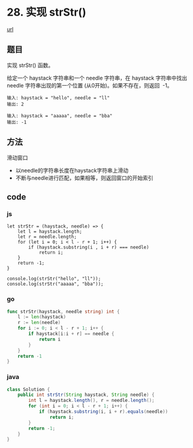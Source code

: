 # 28. 实现 strStr()

[url](https://leetcode-cn.com/problems/implement-strstr/)

## 题目

实现 strStr() 函数。

给定一个 haystack 字符串和一个 needle 字符串，在 haystack 字符串中找出 needle 字符串出现的第一个位置 (从0开始)。如果不存在，则返回  -1。

```
输入: haystack = "hello", needle = "ll"
输出: 2

输入: haystack = "aaaaa", needle = "bba"
输出: -1
```

## 方法

滑动窗口
- 以needle的字符串长度在haystack字符串上滑动
- 不断与needle进行匹配，如果相等，则返回窗口的开始索引


## code

### js

```js{cmd="node"}
let strStr = (haystack, needle) => {
    let l = haystack.length;
    let r = needle.length;
    for (let i = 0; i < l - r + 1; i++) {
        if (haystack.substring(i , i + r) === needle)
            return i;
    }
    return -1;
}

console.log(strStr("hello", "ll"));
console.log(strStr("aaaaa", "bba"));
```

### go

```go
func strStr(haystack, needle string) int {
	l := len(haystack)
	r := len(needle)
	for i := 0; i < l - r + 1; i++ {
		if haystack[i:i + r] == needle {
			return i
		}
	}
	return -1
}
```



### java

```java
class Solution {
    public int strStr(String haystack, String needle) {
        int l = haystack.length(), r = needle.length();
        for (int i = 0; i < l - r + 1; i++) {
            if (haystack.substring(i, i + r).equals(needle))
                return i;
        }
        return -1;
    }
}
```

